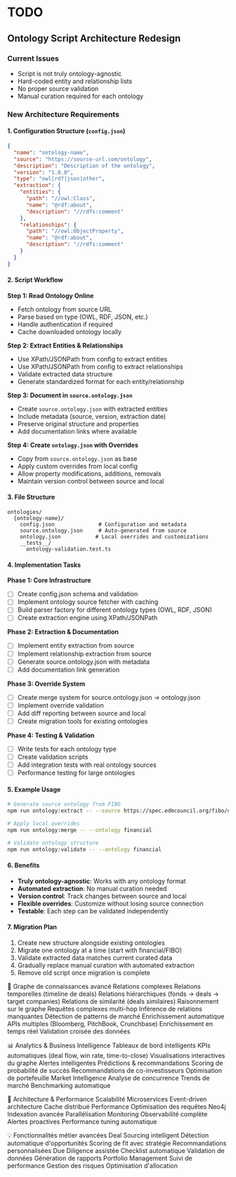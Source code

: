 # TODO

## Ontology Script Architecture Redesign

### Current Issues
- Script is not truly ontology-agnostic
- Hard-coded entity and relationship lists
- No proper source validation
- Manual curation required for each ontology

### New Architecture Requirements

#### 1. Configuration Structure (`config.json`)
```json
{
  "name": "ontology-name",
  "source": "https://source-url.com/ontology",
  "description": "Description of the ontology",
  "version": "1.0.0",
  "type": "owl|rdf|json|other",
  "extraction": {
    "entities": {
      "path": "//owl:Class",
      "name": "@rdf:about",
      "description": "//rdfs:comment"
    },
    "relationships": {
      "path": "//owl:ObjectProperty", 
      "name": "@rdf:about",
      "description": "//rdfs:comment"
    }
  }
}
```

#### 2. Script Workflow

**Step 1: Read Ontology Online**
- Fetch ontology from source URL
- Parse based on type (OWL, RDF, JSON, etc.)
- Handle authentication if required
- Cache downloaded ontology locally

**Step 2: Extract Entities & Relationships**
- Use XPath/JSONPath from config to extract entities
- Use XPath/JSONPath from config to extract relationships
- Validate extracted data structure
- Generate standardized format for each entity/relationship

**Step 3: Document in `source.ontology.json`**
- Create `source.ontology.json` with extracted entities
- Include metadata (source, version, extraction date)
- Preserve original structure and properties
- Add documentation links where available

**Step 4: Create `ontology.json` with Overrides**
- Copy from `source.ontology.json` as base
- Apply custom overrides from local config
- Allow property modifications, additions, removals
- Maintain version control between source and local

#### 3. File Structure
```
ontologies/
  {ontology-name}/
    config.json              # Configuration and metadata
    source.ontology.json     # Auto-generated from source
    ontology.json           # Local overrides and customizations
    __tests__/
      ontology-validation.test.ts
```

#### 4. Implementation Tasks

**Phase 1: Core Infrastructure**
- [ ] Create config.json schema and validation
- [ ] Implement ontology source fetcher with caching
- [ ] Build parser factory for different ontology types (OWL, RDF, JSON)
- [ ] Create extraction engine using XPath/JSONPath

**Phase 2: Extraction & Documentation**
- [ ] Implement entity extraction from source
- [ ] Implement relationship extraction from source
- [ ] Generate source.ontology.json with metadata
- [ ] Add documentation link generation

**Phase 3: Override System**
- [ ] Create merge system for source.ontology.json → ontology.json
- [ ] Implement override validation
- [ ] Add diff reporting between source and local
- [ ] Create migration tools for existing ontologies

**Phase 4: Testing & Validation**
- [ ] Write tests for each ontology type
- [ ] Create validation scripts
- [ ] Add integration tests with real ontology sources
- [ ] Performance testing for large ontologies

#### 5. Example Usage

```bash
# Generate source ontology from FIBO
npm run ontology:extract -- --source https://spec.edmcouncil.org/fibo/ontology

# Apply local overrides
npm run ontology:merge -- --ontology financial

# Validate ontology structure
npm run ontology:validate -- --ontology financial
```

#### 6. Benefits
- **Truly ontology-agnostic**: Works with any ontology format
- **Automated extraction**: No manual curation needed
- **Version control**: Track changes between source and local
- **Flexible overrides**: Customize without losing source connection
- **Testable**: Each step can be validated independently

#### 7. Migration Plan
1. Create new structure alongside existing ontologies
2. Migrate one ontology at a time (start with financial/FIBO)
3. Validate extracted data matches current curated data
4. Gradually replace manual curation with automated extraction
5. Remove old script once migration is complete

🔗 Graphe de connaissances avancé
Relations complexes
Relations temporelles (timeline de deals)
Relations hiérarchiques (fonds → deals → target companies)
Relations de similarité (deals similaires)
Raisonnement sur le graphe
Requêtes complexes multi-hop
Inférence de relations manquantes
Détection de patterns de marché
Enrichissement automatique
APIs multiples (Bloomberg, PitchBook, Crunchbase)
Enrichissement en temps réel
Validation croisée des données

📊 Analytics & Business Intelligence
Tableaux de bord intelligents
KPIs automatiques (deal flow, win rate, time-to-close)
Visualisations interactives du graphe
Alertes intelligentes
Prédictions & recommandations
Scoring de probabilité de succès
Recommandations de co-investisseurs
Optimisation de portefeuille
Market Intelligence
Analyse de concurrence
Trends de marché
Benchmarking automatique

🚀 Architecture & Performance
Scalabilité
Microservices
Event-driven architecture
Cache distribué
Performance
Optimisation des requêtes Neo4j
Indexation avancée
Parallélisation
Monitoring
Observabilité complète
Alertes proactives
Performance tuning automatique

💡 Fonctionnalités métier avancées
Deal Sourcing intelligent
Détection automatique d'opportunités
Scoring de fit avec stratégie
Recommandations personnalisées
Due Diligence assistée
Checklist automatique
Validation de données
Génération de rapports
Portfolio Management
Suivi de performance
Gestion des risques
Optimisation d'allocation